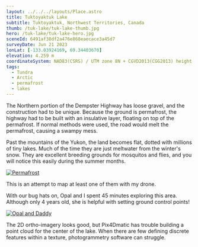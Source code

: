 ```yaml
---
layout: ../../../layouts/Place.astro
title: Tuktoyaktuk Lake
subtitle: Tuktoyaktuk, Northwest Territories, Canada
thumb: /tuk-lake/tuk-lake-thumb.jpg
hero: /tuk-lake/tuk-lake-hero.jpg
sceneId: 6491af38df2a476e868eaecace3a45d7
surveyDate: Jun 21 2023
lonLat: [-133.03924169, 69.34403670]
elevation: 4.259 m
coordinateSystem: NAD83(CSRS) / UTM zone 8N + CGVD2013(CGG2013) height
tags:
  - Tundra
  - Arctic
  - permafrost
  - lakes
---
```


The Northern portion of the Dempster Highway has loose gravel, and the construction had to be unique. Because the ground is permafrost, the highway had to be built with an insulative layer, floating on top of the permafrost. If normal methods were used, the road would melt the permafrost, causing a swampy mess.

Past the mountains of the Yukon, the land becomes flat, dotted with millions of tiny lakes. Much of the time they are just meltwater from the winter's snow. They are excellent breeding grounds for mosquitos and flies, and you will notice this easily during the summer months.

[![Permafrost](/tuk-lake/permafrost.jpg)](/tuk-lake/permafrost.jpg)

This is an attempt to map at least one of them with my drone.

With our bug hats on, Opal and I spent 45 minutes exploring this area. Although only 4 years old, she is helpful with setting ground control points!

[![Opal and Daddy](/tuk-lake/opal-and-daddy.jpg)](/tuk-lake/opal-and-daddy.jpg)

The 2D ortho-imagery looks good, but Pix4Dmatic has trouble building a point cloud for the center of the lake. When there are few defining discrete features within a texture, photogrammetry software can struggle.
